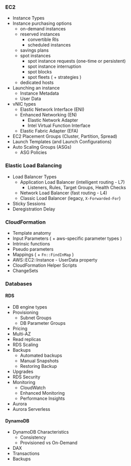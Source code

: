 ### EC2

- Instance Types
- Instance purchasing options
  - on-demand instances
  - reserved instances
    - convertible RIs 
    - scheduled instances
  - savings plans
  - spot instances
    - spot instance requests (one-time or persistent)
    - spot instance interruption
    - spot blocks
    - spot fleets ( + strategies )
  - dedicated hosts
- Launching an instance
  - Instance Metadata
  - User Data
- vNIC types
  - Elastic Network Interface (ENI)
  - Enhanced Networking (EN) 
    - Elastic Network Adapter 
    - Intel Virtual Function Interface
  - Elastic Fabric Adapter (EFA)
- EC2 Placement Groups (Cluster, Partition, Spread)
- Launch Templates (and Launch Configurations)
- Auto Scaling Groups (ASGs)
  - ASG Policies


### Elastic Load Balancing
- Load Balancer Types
  - Application Load Balancer (intelligent routing - L7)
     - Listeners, Rules, Target Groups, Health Checks
  - Network Load Balancer (fast routing - L4)
  - Classic Load Balancer (legacy, `X-Forwarded-For`)
- Sticky Sessions
- Deregistration Delay


### CloudFormation
- Template anatomy
- Input Parameters ( + aws-specific parameter types )
- Intrinsic functions
- Pseudo parameters
- Mappings ( + `Fn::FindInMap` )
- AWS::EC2::Instance - UserData property
- CloudFormation Helper Scripts
- ChangeSets


### Databases
#### RDS
- DB engine types
- Provisioning
  - Subnet Groups
  - DB Parameter Groups
- Pricing
- Multi-AZ
- Read replicas
- RDS Scaling
- Backups
  - Automated backups
  - Manual Snapshots
  - Restoring Backup
- Upgrades
- RDS Security
- Monitoring
  - CloudWatch
  - Enhanced Monitoring
  - Performance Insights
- Aurora
- Aurora Serverless

#### DynamoDB
- DynamoDB Characteristics
  - Consistency
  - Provisioned vs On-Demand
- DAX
- Transactions
- Backups

